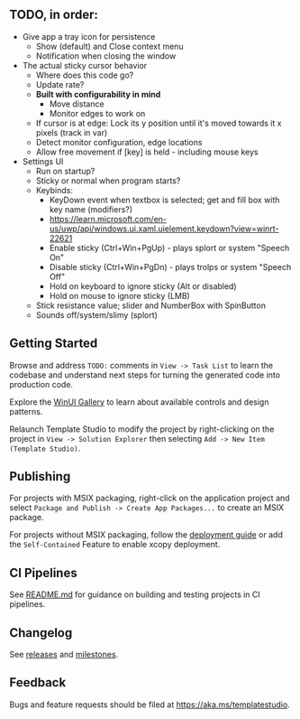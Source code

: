 ﻿
## TODO, in order:
* Give app a tray icon for persistence
	* Show (default) and Close context menu
	* Notification when closing the window
* The actual sticky cursor behavior
	* Where does this code go?
	* Update rate?
	* **Built with configurability in mind**
		* Move distance
		* Monitor edges to work on
	* If cursor is at edge: Lock its y position until it's moved towards it x pixels (track in var)
	* Detect monitor configuration, edge locations
	* Allow free movement if [key] is held - including mouse keys
* Settings UI
	* Run on startup?
	* Sticky or normal when program starts?
	* Keybinds:
		* KeyDown event when textbox is selected; get and fill box with key name (modifiers?)
		* https://learn.microsoft.com/en-us/uwp/api/windows.ui.xaml.uielement.keydown?view=winrt-22621
		* Enable sticky (Ctrl+Win+PgUp) - plays splort or system "Speech On"
		* Disable sticky (Ctrl+Win+PgDn) - plays trolps or system "Speech Off"
		* Hold on keyboard to ignore sticky (Alt or disabled)
		* Hold on mouse to ignore sticky (LMB)
	* Stick resistance value; slider and NumberBox with SpinButton
	* Sounds off/system/slimy (splort)

## Getting Started

Browse and address `TODO:` comments in `View -> Task List` to learn the codebase and understand next steps for turning the generated code into production code.

Explore the [WinUI Gallery](https://www.microsoft.com/store/productId/9P3JFPWWDZRC) to learn about available controls and design patterns.

Relaunch Template Studio to modify the project by right-clicking on the project in `View -> Solution Explorer` then selecting `Add -> New Item (Template Studio)`.

## Publishing

For projects with MSIX packaging, right-click on the application project and select `Package and Publish -> Create App Packages...` to create an MSIX package.

For projects without MSIX packaging, follow the [deployment guide](https://docs.microsoft.com/windows/apps/windows-app-sdk/deploy-unpackaged-apps) or add the `Self-Contained` Feature to enable xcopy deployment.

## CI Pipelines

See [README.md](https://github.com/microsoft/TemplateStudio/blob/main/docs/WinUI/pipelines/README.md) for guidance on building and testing projects in CI pipelines.

## Changelog

See [releases](https://github.com/microsoft/TemplateStudio/releases) and [milestones](https://github.com/microsoft/TemplateStudio/milestones).

## Feedback

Bugs and feature requests should be filed at https://aka.ms/templatestudio.
